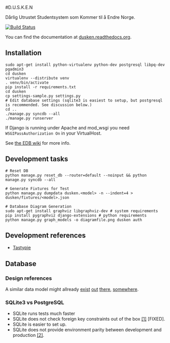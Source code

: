#D.U.S.K.E.N

Dårlig Utrustet Studentsystem som Kommer til å Endre Norge.

[![Build Status](https://api.travis-ci.org/neuf/dusken.png)](https://travis-ci.org/neuf/dusken)

You can find the documentation at [dusken.readthedocs.org](http://dusken.readthedocs.org/).

## Installation

    sudo apt-get install python-virtualenv python-dev postgresql libpq-dev pgadmin3
    cd dusken
    virtualenv --distribute venv
    . venv/bin/activate
    pip install -r requirements.txt
    cd dusken
    cp settings-sample.py settings.py
    # Edit database settings (sqlite3 is easiest to setup, but postgresql is recommended. See discussion below.)
    cd ..
    ./manage.py syncdb --all
    ./manage.py runserver

If Django is running under Apache and mod_wsgi you need `WSGIPassAuthorization On` in your VirtualHost.

See [the EDB wiki](http://edb.neuf.no/wiki/index.php/DUSKEN) for more info.
 
## Development tasks
    # Reset DB
    python manage.py reset_db --router=default --noinput && python manage.py syncdb --all

    # Generate Fixtures for Test
    python manage.py dumpdata dusken.<model> -n --indent=4 > dusken/fixtures/<model>.json

    # Database Diagram Generation
    sudo apt-get install graphviz libgraphviz-dev # system requirements
    pip install pygraphviz django-extensions # python requirements
    python manage.py graph_models -o diagramfile.png dusken auth

## Development references

* [Tastypie](https://django-tastypie.readthedocs.org/)

## Database

### Design references
A similar data model might allready [exist](http://www.databaseanswers.org/data_models/generic_foundation/index.htm) [out](http://www.databaseanswers.org/data_models/organisations_and_people_and_transactions/index.htm) [there](http://www.databaseanswers.org/data_models/organisations_and_people/index.htm), [somewhere](http://www.databaseanswers.org/data_models/magazine_subscriptions/index.htm).


### SQLite3 vs PostgreSQL
* SQLite runs tests much faster
* SQLite does not check foreign key constraints out of the box [[1]](http://stackoverflow.com/questions/6745763/enable-integrity-checking-with-sqlite-in-django) [FIXED].
* SQLite is easier to set up.
* SQLite does not provide environment parity between development and production [[2]](http://12factor.net/dev-prod-parity).

